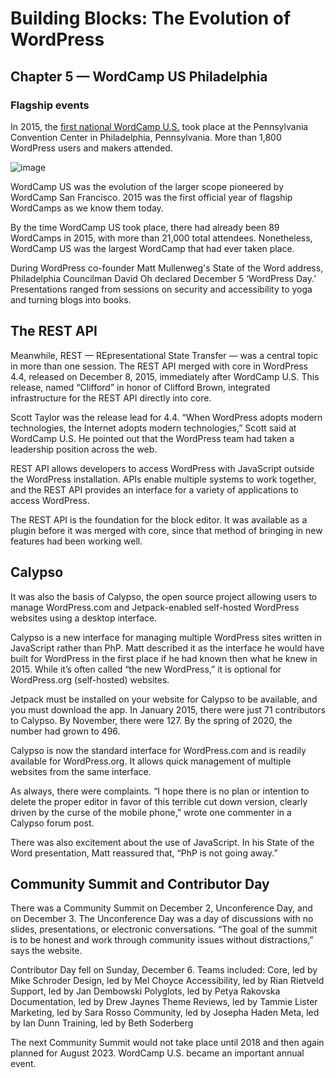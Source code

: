 # Building Blocks: The Evolution of WordPress 
## Chapter 5 — WordCamp US Philadelphia

### Flagship events

In 2015, the [first national WordCamp U.S.](https://us.wordcamp.org/2015/) took place at the Pennsylvania Convention Center in Philadelphia, Pennsylvania. More than 1,800 WordPress users and makers attended. 

![image](https://i0.wp.com/2015.us.wordcamp.org/files/2015/09/logo1.png?w=640&ssl=1)

WordCamp US was the evolution of the larger scope pioneered by WordCamp San Francisco. 2015 was the first official year of flagship WordCamps as we know them today.

By the time WordCamp US took place, there had already been 89 WordCamps in 2015, with more than 21,000 total attendees. Nonetheless, WordCamp US was the largest WordCamp that had ever taken place. 

During WordPress co-founder Matt Mullenweg's State of the Word address, Philadelphia Councilman David Oh declared December 5 ‘WordPress Day.’ Presentations ranged from sessions on security and accessibility to yoga and turning blogs into books. 

## The REST API

Meanwhile, REST — REpresentational State Transfer — was a central topic in more than one session. The REST API merged with core in WordPress 4.4, released on December 8, 2015, immediately after WordCamp U.S. This release, named “Clifford” in honor of Clifford Brown, integrated infrastructure for the REST API directly into core. 

Scott Taylor was the release lead for 4.4. “When WordPress adopts modern technologies, the Internet adopts modern technologies,” Scott said at WordCamp U.S. He pointed out that the WordPress team had taken a leadership position across the web.

REST API allows developers to access WordPress with JavaScript outside the WordPress installation. APIs enable multiple systems to work together, and the REST API provides an interface for a variety of applications to access WordPress.

The REST API is the foundation for the block editor. It was available as a plugin before it was merged with core, since that method of bringing in new features had been working well. 

## Calypso

It was also the basis of Calypso, the open source project allowing users to manage WordPress.com and Jetpack-enabled self-hosted WordPress websites using a desktop interface.

Calypso is a new interface for managing multiple WordPress sites written in JavaScript rather than PhP. Matt described it as the interface he would have built for WordPress in the first place if he had known then what he knew in 2015. While it’s often called “the new WordPress,” it is optional for WordPress.org (self-hosted) websites.

Jetpack must be installed on your website for Calypso to be available, and you must download the app. In January 2015, there were just 71 contributors to Calypso. By November, there were 127. By the spring of 2020, the number had grown to 496.

Calypso is now the standard interface for WordPress.com and is readily available for WordPress.org. It allows quick management of multiple websites from the same interface.

As always, there were complaints. “I hope there is no plan or intention to delete the proper editor in favor of this terrible cut down version, clearly driven by the curse of the mobile phone,” wrote one commenter in a Calypso forum post.

There was also excitement about the use of JavaScript. In his State of the Word presentation, Matt reassured that, “PhP is not going away.”

## Community Summit and Contributor Day

There was a Community Summit on December 2, Unconference Day, and on December 3. The Unconference Day was a day of discussions with no slides, presentations, or electronic conversations. “The goal of the summit is to be honest and work through community issues without distractions,” says the website. 

Contributor Day fell on Sunday, December 6. Teams included:
Core, led by Mike Schroder
Design, led by Mel Choyce
Accessibility, led by Rian Rietveld
Support, led by Jan Dembowski
Polyglots, led by Petya Rakovska
Documentation, led by Drew Jaynes
Theme Reviews, led by Tammie Lister
Marketing, led by Sara Rosso
Community, led by Josepha Haden
Meta, led by Ian Dunn
Training, led by Beth Soderberg

The next Community Summit would not take place until 2018 and then again planned for August 2023. WordCamp U.S. became an important annual event.
